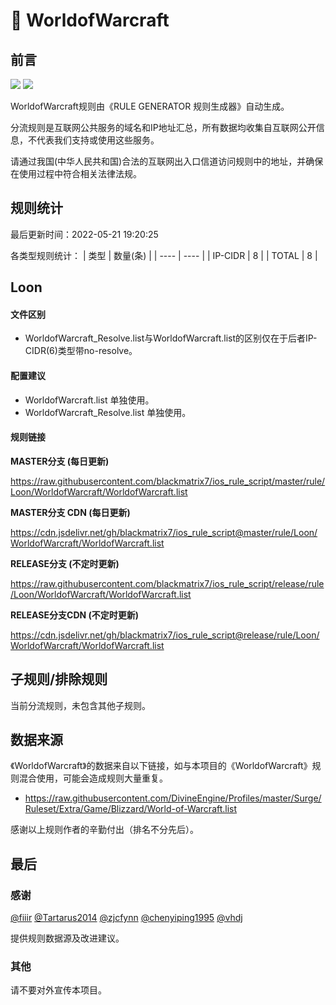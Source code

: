 # 🧸 WorldofWarcraft

## 前言

![](https://shields.io/badge/-移除重复规则-ff69b4) ![](https://shields.io/badge/-IP--CIDR(6)合并-blueviolet) 

WorldofWarcraft规则由《RULE GENERATOR 规则生成器》自动生成。

分流规则是互联网公共服务的域名和IP地址汇总，所有数据均收集自互联网公开信息，不代表我们支持或使用这些服务。

请通过我国(中华人民共和国)合法的互联网出入口信道访问规则中的地址，并确保在使用过程中符合相关法律法规。

## 规则统计

最后更新时间：2022-05-21 19:20:25

各类型规则统计：
| 类型 | 数量(条)  | 
| ---- | ----  |
| IP-CIDR | 8  | 
| TOTAL | 8  | 


## Loon 

#### 文件区别
- WorldofWarcraft_Resolve.list与WorldofWarcraft.list的区别仅在于后者IP-CIDR(6)类型带no-resolve。

#### 配置建议
- WorldofWarcraft.list 单独使用。
- WorldofWarcraft_Resolve.list 单独使用。

#### 规则链接
**MASTER分支 (每日更新)**

https://raw.githubusercontent.com/blackmatrix7/ios_rule_script/master/rule/Loon/WorldofWarcraft/WorldofWarcraft.list

**MASTER分支 CDN (每日更新)**

https://cdn.jsdelivr.net/gh/blackmatrix7/ios_rule_script@master/rule/Loon/WorldofWarcraft/WorldofWarcraft.list

**RELEASE分支 (不定时更新)**

https://raw.githubusercontent.com/blackmatrix7/ios_rule_script/release/rule/Loon/WorldofWarcraft/WorldofWarcraft.list

**RELEASE分支CDN (不定时更新)**

https://cdn.jsdelivr.net/gh/blackmatrix7/ios_rule_script@release/rule/Loon/WorldofWarcraft/WorldofWarcraft.list

## 子规则/排除规则


当前分流规则，未包含其他子规则。

## 数据来源

《WorldofWarcraft》的数据来自以下链接，如与本项目的《WorldofWarcraft》规则混合使用，可能会造成规则大量重复。

- https://raw.githubusercontent.com/DivineEngine/Profiles/master/Surge/Ruleset/Extra/Game/Blizzard/World-of-Warcraft.list


感谢以上规则作者的辛勤付出（排名不分先后）。

## 最后

### 感谢

[@fiiir](https://github.com/fiiir) [@Tartarus2014](https://github.com/Tartarus2014) [@zjcfynn](https://github.com/zjcfynn) [@chenyiping1995](https://github.com/chenyiping1995) [@vhdj](https://github.com/vhdj)

提供规则数据源及改进建议。

### 其他

请不要对外宣传本项目。